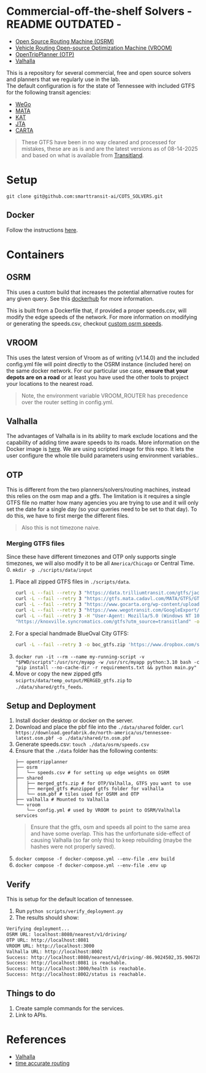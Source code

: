 # Commercial-off-the-shelf Solvers - README OUTDATED - 
- [Open Source Routing Machine (OSRM)](#osrm)
- [Vehicle Routing Open-source Optimization Machine (VROOM)](#vroom)
- [OpenTripPlanner (OTP)](#otp)
- [Valhalla](#valhalla)

This is a repository for several commercial, free and open source solvers and planners that we regularly use in the lab.  
The default configuration is for the state of Tennessee with included GTFS for the following transit agencies:
* [WeGo](http://www.nashvillemta.org/GoogleExport/google_transit.zip)
* [MATA](https://www.matatransit.com/how-do-you-travel/route-schedules/gtfs-feed/)
* [KAT](https://knoxville.syncromatics.com/gtfs)
* [JTA](https://data.trilliumtransit.com/gtfs/jackson-tn-us/jackson-tn-us.zip) 
* [CARTA](https://www.gocarta.org/wp-content/uploads/2025/05/GTFS-1.zip)
> These GTFS have been in no way cleaned and processed for mistakes, these are as is and are the latest versions as of 08-14-2025 and based on what is available from [Transitland](https://www.transit.land/).

# Setup
`git clone git@github.com:smarttransit-ai/COTS_SOLVERS.git`

## Docker
Follow the instructions [here](https://docs.docker.com/get-started/get-docker/).

# Containers
## OSRM
This uses a custom build that increases the potential alternative routes for any given query. See this [dockerhub](https://hub.docker.com/repository/docker/linusmotu/osrm-more-alt-linux) for more information.

This is built from a Dockerfile that, if provided a proper speeds.csv, will modify the edge speeds of the network. For more information on modifying or generating the speeds.csv, checkout [custom osrm speeds](https://github.com/smarttransit-ai/custom_osrm_speeds).

## VROOM
This uses the latest version of Vroom as of writing (v1.14.0) and the included config.yml file will point directly to the OSRM instance (included here) on the same docker network. For our particular use case, **ensure that your depots are on a road** or at least you have used the other tools to project your locations to the nearest road.

> Note, the environment variable VROOM_ROUTER has precedence over the router setting in config.yml.

## Valhalla
The advantages of Valhalla is in its ability to mark exclude locations and the capability of adding time aware speeds to its roads. More information on the Docker image is [here](https://github.com/valhalla/valhalla/tree/master/docker). We are using scripted image for this repo. It lets the user configure the whole tile build parameters using environment variables..

## OTP
This is different from the two planners/solvers/routing machines, instead this relies on the osm map and a gtfs. The limitation is it requires a single GTFS file no matter how many agencies you are trying to use and it will only set the date for a single day (so your queries need to be set to that day). To do this, we have to first merge the different files.
> Also this is not timezone naive.

### Merging GTFS files
Since these have different timezones and OTP only supports single timezones, we will also modify it to be all `America/Chicago` or Central Time.
0. `mkdir -p ./scripts/data/input`
1. Place all zipped GTFS files in `./scripts/data`.
    ```bash
    curl -L --fail --retry 3 "https://data.trilliumtransit.com/gtfs/jackson-tn-us/jackson-tn-us.zip?utm_source=transitland" -o ./scripts/data/input/jta.zip && \
    curl -L --fail --retry 3 "https://gtfs.mata.cadavl.com/MATA/GTFS/GTFS_MATA.zip" -o ./scripts/data/input/mata.zip && \
    curl -L --fail --retry 3 "https://www.gocarta.org/wp-content/uploads/2025/05/GTFS-1.zip?utm_source=transitland" -o ./scripts/data/input/carta.zip && \
    curl -L --fail --retry 3 "https://www.wegotransit.com/GoogleExport/Google_Transit.zip" -o ./scripts/data/input/wego.zip && \
    curl -L --fail --retry 3 -H "User-Agent: Mozilla/5.0 (Windows NT 10.0; Win64; x64)" \
    "https://knoxville.syncromatics.com/gtfs?utm_source=transitland" -o ./scripts/data/input/kat.zip
    ```
2. For a special handmade BlueOval City GTFS:
    ```bash
    curl -L --fail --retry 3 -o boc_gtfs.zip 'https://www.dropbox.com/scl/fi/86f760nfqgddv459oibjj/boc_gtfs.zip?rlkey=hsob65d3ddnjm639itrj1k87y&st=7bc8ebbh&dl=1'
    ```
2. `docker run -it --rm --name my-running-script -v "$PWD/scripts":/usr/src/myapp -w /usr/src/myapp python:3.10 bash -c "pip install --no-cache-dir -r requirements.txt && python main.py"`
5. Move or copy the new zipped gtfs `sciprts/data/temp_output/MERGED_gtfs.zip` to `./data/shared/gtfs_feeds`.

## Setup and Deployment
1. Install docker desktop or docker on the server.
3. Download and place the pbf file into the `./data/shared` folder.
    `curl https://download.geofabrik.de/north-america/us/tennessee-latest.osm.pbf -o ./data/shared/tn.osm.pbf`
3. Generate speeds.csv: `touch ./data/osrm/speeds.csv`
2. Ensure that the `./data` folder has the following contents:
    ```bash.
    ├── opentripplanner
    ├── osrm
    │   └── speeds.csv # for setting up edge weights on OSRM
    ├── shared
    │   ├── merged_gtfs.zip # for OTP/Valhalla, GTFS you want to use
    │   ├── merged_gtfs #unzipped gtfs folder for valhalla
    │   └── osm.pbf # tiles used for OSRM and OTP
    ├── valhalla # Mounted to Valhalla
    └── vroom
        └── config.yml # used by VROOM to point to OSRM/Valhalla services
    ```
    > Ensure that the gtfs, osm and speeds all point to the same area and have some overlap. This has the unfortunate side-effect of causing Valhalla (so far only this) to keep rebuilding (maybe the hashes were not properly saved).
3. `docker compose -f docker-compose.yml --env-file .env build`
3. `docker compose -f docker-compose.yml --env-file .env up`


## Verify
This is setup for the default location of tennessee.
1. Run `python scripts/verify_deployment.py`
2. The results should show:
```bash
Verifying deployment...
OSRM URL: localhost:8080/nearest/v1/driving/
OTP URL: http://localhost:8081
VROOM URL: http://localhost:3000
Valhalla URL: http://localhost:8002
Success: http://localhost:8080/nearest/v1/driving/-86.9024502,35.9067283 is reachable.
Success: http://localhost:8081 is reachable.
Success: http://localhost:3000/health is reachable.
Success: http://localhost:8002/status is reachable.
```

## Things to do
1. Create sample commands for the services.
2. Link to APIs.

# References
* [Valhalla](https://github.com/valhalla/valhalla/tree/master/docker)
* [time accurate routing](https://github.com/smarttransit-ai/valhalla/tree/main)